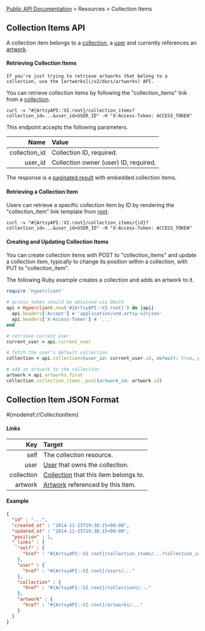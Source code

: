 [Public API Documentation](/v2) &gt; Resources &gt; Collection Items

## Collection Items API

A collection item belongs to a [collection](/v2/docs/collection), a [user](/v2/docs/users) and currently references an [artwork](/v2/docs/artworks).

#### Retrieving Collection Items

``` alert[info]
If you're just trying to retrieve artworks that belong to a collection, use the [artworks](/v2/docs/artworks) API.
```

You can retrieve collection items by following the "collection\_items" link from a [collection](/v2/docs/collections).

```
curl -v "#{ArtsyAPI::V2.root}/collection_items?collection_id=...&user_id=USER_ID" -H "X-Access-Token: ACCESS_TOKEN"
```

This endpoint accepts the following parameters.

Name             | Value                                 |
----------------:|:--------------------------------------|
collection_id    | Collection ID, required.              |
user_id          | Collection owner (user) ID, required. |

The response is a [paginated result](/v2/docs/pagination) with embedded collection items.

#### Retrieving a Collection Item

Users can retrieve a specific collection item by ID by rendering the "collection\_item" link template from [root](#{ArtsyAPI::V2.root}).

```
curl -v "#{ArtsyAPI::V2.root}/collection_items/{id}?collection_id=...&user_id=USER_ID" -H "X-Access-Token: ACCESS_TOKEN"
```

#### Creating and Updating Collection Items

You can create collection items with POST to "collection\_items" and update a collection item, typically to change its position within a collection, with PUT to "collection\_item".

The following Ruby example creates a collection and adds an artwork to it.

```ruby
require 'hyperclient'

# access token should be obtained via OAuth
api = Hyperclient.new('#{ArtsyAPI::V2.root}') do |api|
  api.headers['Accept'] = 'application/vnd.artsy-v2+json'
  api.headers['X-Access-Token'] = '...'
end

# retrieve current user
current_user = api.current_user

# fetch the user's default collection
collection = api.collections(user_id: current_user.id, default: true, private: true).first

# add an artwork to the collection
artwork = api.artworks.first
collection.collection_items._post(artwork_id: artwork.id)
```

## Collection Item JSON Format

#{modelref://CollectionItem}

#### Links

Key               | Target                                                             |
-----------------:|:-------------------------------------------------------------------|
self              | The collection resource.                                           |
user              | [User](/v2/docs/users) that owns the collection.                      |
collection        | [Collection](/v2/docs/collections) that this item belongs to.         |
artwork           | [Artwork](/v2/docs/artworks) referenced by this item.                 |

#### Example

``` json
{
  "id" : "...",
  "created_at" : "2014-11-25T19:30:15+00:00",
  "updated_at" : "2014-11-25T19:30:15+00:00",
  "position" : 1,
  "_links" : {
    "self" : {
      "href" : "#{ArtsyAPI::V2.root}/collection_items/...?collection_id=...&user_id=..."
    },
    "user" : {
      "href" : "#{ArtsyAPI::V2.root}/users/..."
    },
    "collection" : {
      "href" : "#{ArtsyAPI::V2.root}/collections/..."
    },
    "artwork" : {
      "href" : "#{ArtsyAPI::V2.root}/artworks/..."
    }
  }
}
```
